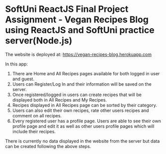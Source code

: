 # SoftUni ReactJS Final Project Assignment - Vegan Recipes Blog using ReactJS and SoftUni practice server(Node.js)

The website is deployed at: https://vegan-recipes-blog.herokuapp.com

In this app: 
1. There are Home and All Recipes pages available for both logged in user and guest. 
2. Users can Register/Log In and their information will be saved on the server.
3. Once registered/logged in users can create recipes that will be displayed both in All Recipes and My Recipes.
5. Recipes displayed in All Recipes page can be sorted by their category.  
6. Users can also edit their own recipes, rate other users recipes and comment on all recipes. 
7. Every registered user has a profile page. 
Users are able to see their own profile page and edit it as well as other users profile pages which will include their recipes. 

There is currently no data displayed in the website from the server but data can be created following the above steps.  

 
